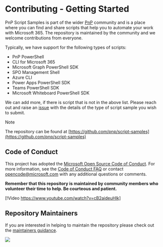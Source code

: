 # Contributing - Getting Started

PnP Script Samples is part of the wider [PnP](https://pnp.github.io/) community and is a place where you can find and share scripts that help you to automate your work with Microsoft 365. The repository is maintained by the community and we welcome contributions from everyone.

Typically, we have support for the following types of scripts:

* PnP PowerShell
* CLI for Microsoft 365
* Microsoft Graph PowerShell SDK
* SPO Management Shell
* Azure CLI
* Power Apps PowerShell SDK
* Teams PowerShell SDK
* Microsoft Whiteboard PowerShell SDK

We can add more, if there is script that is not in the above list. Please reach out and raise an [issue](https://github.com/pnp/script-samples/issues) with the details of the type of script sample you wish to submit.

> [!NOTE]
> The repository can be found at [https://github.com/pnp/script-samples](https://github.com/pnp/script-samples)

## Code of Conduct

This project has adopted the [Microsoft Open Source Code of Conduct](https://opensource.microsoft.com/codeofconduct/).
For more information, see the [Code of Conduct FAQ](https://opensource.microsoft.com/codeofconduct/faq/) or contact [opencode@microsoft.com](mailto:opencode@microsoft.com) with any additional questions or comments.

**Remember that this repository is maintained by community members who volunteer their time to help. Be courteous and patient.**

[!Video https://www.youtube.com/watch?v=cB2aideuHlk]

## Repository Maintainers

If you are interested in helping to maintain the repository please check out the [maintainers guidance](maintainers-guidance.md).


<img src="https://pnptelemetry.azurewebsites.net/script-samples/contributing" aria-hidden="true" />